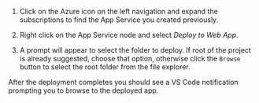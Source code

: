1. Click on the Azure icon on the left navigation and expand the subscriptions to find the App Service you created previously.  

1. Right click on the App Service node and select *Deploy to Web App*.

1. A prompt will appear to select the folder to deploy.  If root of the project is already suggested, choose that option, otherwise click the `Browse` button to select the root folder from the file explorer. 

After the deployment completes you should see a VS Code notification prompting you to browse to the deployed app.
